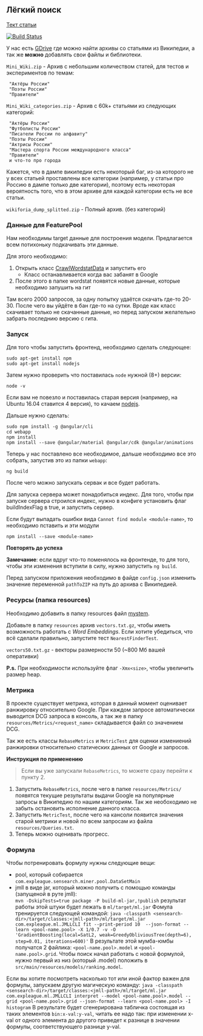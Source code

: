 ## Лёгкий поиск

[Тект статьи][5]

[![Build Status](https://travis-ci.org/solariq/sensearch.svg?branch=master)](https://travis-ci.org/solariq/sensearch)

У нас есть [GDrive][1] где можно найти архивы со статьями из Википедии,
 а так же **можно** добавлять свои файлы и библиотеки.
 
`Mini_Wiki.zip` - Архив с небольшим количеством статей, для тестов и экспериментов по темам:
      
     "Актёры России"
     "Поэты России"
     "Правители"

`Mini_Wiki_categories.zip` - Архив с 60k+ статьями из следующих категорий: 

     "Актёры России"
     "Футболисты России"
     "Писатели России по алфавиту"
     "Поэты России"
     "Актрисы России"
     "Мастера спорта России международного класса"
     "Правители"
     и что-то про города
      
Кажется, что в дампе википедии есть некоторый баг, из-за которого не у всех статьей проставлены все категории (например, у статьи про Россию в дампе только две категории), поэтому есть некоторая вероятность того, что в этом архиве для каждой категории есть не все статьи. 

`wikiforia_dump_splitted.zip` - Полный архив. (без категорий)

### Данные для FeaturePool

Нам необходимы target данные для построения модели. Предлагается всем потихоньку подкачивать эти данные.

Для этого необходимо:
   1. Открыть класс [CrawlWordstatData][4] и запустить его
      * Класс останавливается когда вас забанят в Google 
   2. После этого в папке wordstat появятся новые данные, которые необходимо запушить на гит

Там всего 2000 запросов, за одну попытку удаётся скачать где-то 20-30. После чего вы уйдёте в бан где-то на сутки.
Вроде как класс скачивает только не скачанные данные, но перед запуском желательно забрать последнию версию с гита.

### Запуск

Для того чтобы запустить фронтенд, необходимо сделать следующее:
```
sudo apt-get install npm
sudo apt-get install nodejs
```

Затем нужно проверить что поставилась `node` нужной (8+) версии:
```
node -v
```
Если вам не повезло и поставилась старая версия (например, на Ubuntu 16.04 ставится 4 версия), 
то качаем [nodejs][3].

Дальше нужно сделать:
```
sudo npm install -g @angular/cli
cd webapp
npm install
npm install --save @angular/material @angular/cdk @angular/animations
```

Теперь у нас поставлено все необходимое, дальше необходимо все это собрать, запустив это из папки `webapp`:
```
ng build
```
После чего можно запускать сервак и все будет работать.

Для запуска сервера может понадобиться индекс. Для того, чтобы при запуске сервера строился индекс, нужно в конфиге установить флаг buildIndexFlag в true, и запустить сервер. 

Если будут выпадать ошибки вида `Cannot find module <module-name>`, 
то необходимо пставить и эти модули
```
npm install --save <module-name>
```
**Повторять до успеха**

**Замечание**: если вдруг что-то поменялось на фронтенде, то для того, чтобы эти изменения вступили в силу, нужно запустить `ng build`.

Перед запуском приложения необходимо в файде `config.json` изменить значение переменной `pathToZIP` на путь до архива с Википедией. 


### Ресурсы (папка resources)

Необходимо добавить в папку resources файл [mystem][2].

Добавьте в папку `resources` архив `vectors.txt.gz`, чтобы иметь возможность
работать с *Word Embeddings*. Если хотите убедиться, что всё сделали правильно, запустите тест `NearestFinderTest`. 

`vectors50.txt.gz` - векторы размерности 50 (~800 Мб вашей оперативки)

**P.s.** При необходимости используйте флаг `-Xmx<size>`, чтобы увеличить размер heap.

### Метрика

В проекте существует метрика, которая в данный момент оценивает ранжировку относительно Google.
При каждом запросе автоматически выводится DCG запроса в консоль, а так же в папку `resources/Metrics/<request_name>` складывается файл со значением DCG.

Так же есть классы `RebaseMetrics` и `MetricTest` для оценки измениений ранжировки относительно статических данных от Google и запросов.

__Инструкция по применению__
>Если вы уже запускали `RebaseMetrics`, то можете сразу перейти к пункту 2.

1. Запустить `RebaseMetrics`, после чего в папке `resources/Metrics/` появятся текущие результаты выдачи Google на популярные запросы в Википедию по нашим категориям. Так же необоходимо не забыть остановить исполнение данного класса.
2. Запустить `MetricTest`, после чего на кансоли появится значения старой метрики и новой по всем запросам из файла `resources/Queries.txt`.
3. Теперь можно оценивать прогресс.

### Формула
Чтобы потренировать формулу нужны следующие вещи: 
* pool, который собирается `com.expleague.sensearch.miner.pool.DataSetMain`
* jmll в виде jar, который можно получить с помощью команды (запущеной в руте jmll):  
`mvn -DskipTests=true package -P build-ml-jar,!publish`  результат работы этой штуки будет лежать в `ml/target/ml.jar`
Фомула тренируется следующей командой:
`java -classpath <sensearch-dir>/target/classes:<jmll-path>/ml/target/ml.jar com.expleague.ml.JMLLCLI fit --print-period 10  --json-format --learn <pool-name.pool> -X 1/0.7 -v -O 'GradientBoosting(local=SatL2, weak=GreedyObliviousTree(depth=6), step=0.01, iterations=600)'`
В результате этой мумба-юмбы получатся 2 файлика: `<pool-name.pool>.model` и `<pool-name.pool>.grid`. Чтобы поиск начал работать
с новой формулой, нужно первый из низ (который .model) положить в `src/main/resources/models/ranking.model`.

Если вы хотите посмотреть насколько тот или иной фактор важен для формулы, запускаем другую магическую команду:
`java -classpath <sensearch-dir>/target/classes:<jmll-path>/ml/target/ml.jar com.expleague.ml.JMLLCLI interpret --model <pool-name.pool>.model --grid <pool-name.pool>.grid --json-format --learn <pool-name.pool> -I histogram`
В результате будет сгенерирована табличка состоящая из таких элементов `bin:x-val:y-val`, читать ее надо так: при изменении x-val от одного элемента до другого приведет к разнице в значении формулы, соответствующего разнице y-val.
 

[1]: https://drive.google.com/drive/folders/1JGMrne_8oFg5V6bvbEb88nTbRJ830u1C?usp=sharing
[2]: https://tech.yandex.ru/mystem/
[3]: http://nodejs.org
[4]: https://github.com/solariq/sensearch/blob/master/src/main/java/com/expleague/sensearch/CrawlWordstatData.java
[5]: https://www.papeeria.com/join?token_id=ed389d64-b87c-40ba-8c6b-0cee02d2c66d&retry=3
